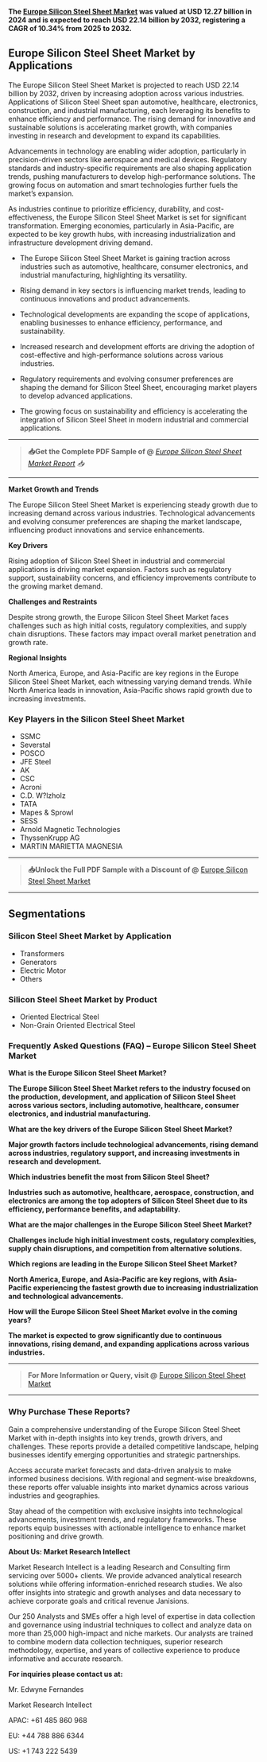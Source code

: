 <p><strong>The <a href="https://www.marketresearchintellect.com/download-sample/?rid=483513&amp;utm_source=Pulse-April-Europe&amp;utm_medium=852">Europe Silicon Steel Sheet Market</a> was valued at USD 12.27 billion in 2024 and is expected to reach USD 22.14 billion by 2032, registering a CAGR of 10.34% from 2025 to 2032.</strong></p><h2>Europe Silicon Steel Sheet Market by Applications&nbsp;</h2><p><p>The Europe Silicon Steel Sheet Market is projected to reach USD 22.14 billion by 2032, driven by increasing adoption across various industries. Applications of Silicon Steel Sheet span automotive, healthcare, electronics, construction, and industrial manufacturing, each leveraging its benefits to enhance efficiency and performance. The rising demand for innovative and sustainable solutions is accelerating market growth, with companies investing in research and development to expand its capabilities.</p><p>Advancements in technology are enabling wider adoption, particularly in precision-driven sectors like aerospace and medical devices. Regulatory standards and industry-specific requirements are also shaping application trends, pushing manufacturers to develop high-performance solutions. The growing focus on automation and smart technologies further fuels the market&rsquo;s expansion.</p><p>As industries continue to prioritize efficiency, durability, and cost-effectiveness, the Europe Silicon Steel Sheet Market is set for significant transformation. Emerging economies, particularly in Asia-Pacific, are expected to be key growth hubs, with increasing industrialization and infrastructure development driving demand.</p></p><ul><li><p>The Europe Silicon Steel Sheet Market is gaining traction across industries such as automotive, healthcare, consumer electronics, and industrial manufacturing, highlighting its versatility.</p></li><li><p>Rising demand in key sectors is influencing market trends, leading to continuous innovations and product advancements.</p></li><li><p>Technological developments are expanding the scope of applications, enabling businesses to enhance efficiency, performance, and sustainability.</p></li><li><p>Increased research and development efforts are driving the adoption of cost-effective and high-performance solutions across various industries.</p></li><li><p>Regulatory requirements and evolving consumer preferences are shaping the demand for Silicon Steel Sheet, encouraging market players to develop advanced applications.</p></li><li><p>The growing focus on sustainability and efficiency is accelerating the integration of Silicon Steel Sheet in modern industrial and commercial applications.</p></li></ul><hr /><blockquote><p><strong><span class="font-[700]">📥Get the Complete PDF Sample of @ </span></strong><em><span class="font-[700]"><a href="https://www.marketresearchintellect.com/download-sample/?rid=483513&amp;utm_source=Pulse-April-Europe&amp;utm_medium=852" target="_blank" data-tracking-control-name="article-ssr-frontend-pulse_little-text-block" data-tracking-will-navigate="" data-test-link="">Europe Silicon Steel Sheet Market Report</a>&nbsp;📥</span></em></p></blockquote><hr /><p class="" data-start="77" data-end="360"><strong data-start="77" data-end="105">Market Growth and Trends</strong></p><p class="" data-start="77" data-end="360">The Europe Silicon Steel Sheet Market is experiencing steady growth due to increasing demand across various industries. Technological advancements and evolving consumer preferences are shaping the market landscape, influencing product innovations and service enhancements.</p><p class="" data-start="362" data-end="606"><strong data-start="362" data-end="377">Key Drivers</strong></p><p class="" data-start="362" data-end="606">Rising adoption of Silicon Steel Sheet in industrial and commercial applications is driving market expansion. Factors such as regulatory support, sustainability concerns, and efficiency improvements contribute to the growing market demand.</p><p class="" data-start="608" data-end="849"><strong data-start="608" data-end="637">Challenges and Restraints</strong></p><p class="" data-start="608" data-end="849">Despite strong growth, the Europe Silicon Steel Sheet Market faces challenges such as high initial costs, regulatory complexities, and supply chain disruptions. These factors may impact overall market penetration and growth rate.</p><p class="" data-start="851" data-end="1095"><strong data-start="851" data-end="872">Regional Insights</strong></p><p class="" data-start="851" data-end="1095">North America, Europe, and Asia-Pacific are key regions in the Europe Silicon Steel Sheet Market, each witnessing varying demand trends. While North America leads in innovation, Asia-Pacific shows rapid growth due to increasing investments.</p><p><h3>Key Players in the Silicon Steel Sheet Market </h3><ul><li>SSMC</li><li>Severstal</li><li>POSCO</li><li>JFE Steel</li><li>AK</li><li>CSC</li><li>Acroni</li><li>C.D. W?lzholz</li><li>TATA</li><li>Mapes & Sprowl</li><li>SESS</li><li>Arnold Magnetic Technologies</li><li>ThyssenKrupp AG</li><li>MARTIN MARIETTA MAGNESIA</li></ul></p><hr /><blockquote><p><strong>📥Unlock the Full PDF Sample with a Discount of @</strong> <a href="https://www.marketresearchintellect.com/ask-for-discount/?rid=483513&amp;utm_source=Pulse-April-Europe&amp;utm_medium=852">Europe Silicon Steel Sheet Market</a></p></blockquote><hr /><p><h2>Segmentations</h2><h3>Silicon Steel Sheet Market by Application</h3><ul><li>Transformers</li><li>Generators</li><li>Electric Motor</li><li>Others</li></ul><h3>Silicon Steel Sheet Market by Product</h3><ul><li>Oriented Electrical Steel</li><li>Non-Grain Oriented Electrical Steel</li></ul></p><h3><strong>Frequently Asked Questions (FAQ) &ndash; Europe Silicon Steel Sheet Market</strong></h3><p><strong>What is the Europe Silicon Steel Sheet Market?</strong></p><p><strong>The Europe Silicon Steel Sheet Market refers to the industry focused on the production, development, and application of Silicon Steel Sheet across various sectors, including automotive, healthcare, consumer electronics, and industrial manufacturing.</strong></p><p><strong>What are the key drivers of the Europe Silicon Steel Sheet Market?</strong></p><p><strong>Major growth factors include technological advancements, rising demand across industries, regulatory support, and increasing investments in research and development.</strong></p><p><strong>Which industries benefit the most from Silicon Steel Sheet?</strong></p><p><strong>Industries such as automotive, healthcare, aerospace, construction, and electronics are among the top adopters of Silicon Steel Sheet due to its efficiency, performance benefits, and adaptability.</strong></p><p><strong>What are the major challenges in the Europe Silicon Steel Sheet Market?</strong></p><p><strong>Challenges include high initial investment costs, regulatory complexities, supply chain disruptions, and competition from alternative solutions.</strong></p><p><strong>Which regions are leading in the Europe Silicon Steel Sheet Market?</strong></p><p><strong>North America, Europe, and Asia-Pacific are key regions, with Asia-Pacific experiencing the fastest growth due to increasing industrialization and technological advancements.</strong></p><p><strong>How will the Europe Silicon Steel Sheet Market evolve in the coming years?</strong></p><p><strong>The market is expected to grow significantly due to continuous innovations, rising demand, and expanding applications across various industries.</strong></p><hr /><blockquote><p><span class="font-[700]"><strong>For More Information or Query, visit&nbsp;@</strong>&nbsp;</span><span class="font-[700]"><a href="https://www.marketresearchintellect.com/product/silicon-steel-sheet-market-size-and-forecast/?utm_source=Linkedin&utm_medium=852" target="_blank" data-tracking-control-name="article-ssr-frontend-pulse_little-text-block" data-tracking-will-navigate="" data-test-link="">Europe Silicon Steel Sheet Market</a></span></p></blockquote><hr /><h3><strong data-start="0" data-end="31">Why Purchase These Reports?</strong></h3><p class="" data-start="35" data-end="297">Gain a comprehensive understanding of the Europe Silicon Steel Sheet Market with in-depth insights into key trends, growth drivers, and challenges. These reports provide a detailed competitive landscape, helping businesses identify emerging opportunities and strategic partnerships.</p><p class="" data-start="299" data-end="540">Access accurate market forecasts and data-driven analysis to make informed business decisions. With regional and segment-wise breakdowns, these reports offer valuable insights into market dynamics across various industries and geographies.</p><p class="" data-start="542" data-end="784">Stay ahead of the competition with exclusive insights into technological advancements, investment trends, and regulatory frameworks. These reports equip businesses with actionable intelligence to enhance market positioning and drive growth.</p><p><strong><span class="font-[700]">About Us: Market Research Intellect</span></strong></p><p><span class="">Market Research Intellect is a leading Research and Consulting firm servicing over 5000+ clients. We provide advanced analytical research solutions while offering information-enriched research studies.&nbsp;</span>We also offer insights into strategic and growth analyses and data necessary to achieve corporate goals and critical revenue Janisions.</p><p><span class="">Our 250 Analysts and SMEs offer a high level of expertise in data collection and governance using industrial techniques to collect and analyze data on more than 25,000 high-impact and niche markets. Our analysts are trained to combine modern data collection techniques, superior research methodology, expertise, and years of collective experience to produce informative and accurate research.</span></p><p><strong>For inquiries please contact us at:</strong></p><p>Mr. Edwyne Fernandes</p><p>Market Research Intellect</p><p>APAC: +61 485 860 968</p><p>EU: +44 788 886 6344</p><p>US: +1 743 222 5439</p>